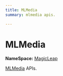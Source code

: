 ```yaml
---
title: MLMedia
summary: mlmedia apis. 

---
```


# MLMedia



**NameSpace:** 
[MagicLeap](/versioned_docs/version-14-Jun-2023/unity-api/api/UnityEngine.XR.MagicLeap/UnityEngine.XR.MagicLeap.md) 


[MLMedia](/versioned_docs/version-14-Jun-2023/unity-api/api/UnityEngine.XR.MagicLeap/MLMedia/UnityEngine.XR.MagicLeap.MLMedia.md) APIs.   





